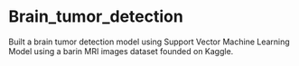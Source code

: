 # Brain_tumor_detection
Built a brain tumor detection model using Support Vector Machine Learning Model using a barin MRI images dataset founded on Kaggle.
